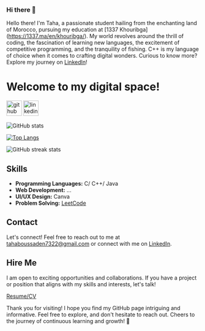 ### Hi there 👋

Hello there! I'm Taha, a passionate student hailing from the enchanting land of Morocco, pursuing my education at [1337 Khouribga]
(https://1337.ma/en/khouribga/). 
My world revolves around the thrill of coding, the fascination of learning new languages, the excitement of 
competitive programming, and the tranquility of fishing. C++ is my language of choice when it comes to crafting digital wonders. 
Curious to know more? Explore my journey on [LinkedIn](https://www.linkedin.com/in/taha-boussaden-139100252/)!






# Welcome to my digital space!

[<img src='https://cdn.jsdelivr.net/npm/simple-icons@3.0.1/icons/github.svg' alt='github' height='40'>](https://github.com/ThePhoenix77)  [<img src='https://cdn.jsdelivr.net/npm/simple-icons@3.0.1/icons/linkedin.svg' alt='linkedin' height='40'>](https://www.linkedin.com/in/taha-boussaden-139100252/)  



![GitHub stats](https://github-readme-stats.vercel.app/api?username=ThePhoenix77&show_icons=true)  


[![Top Langs](https://github-readme-stats.vercel.app/api/top-langs/?username=ThePhoenix77)](https://github.com/anuraghazra/github-readme-stats)


![GitHub streak stats](https://streak-stats.demolab.com/?user=ThePhoenix77)  


## Skills

- **Programming Languages:** C/ C++/ Java
- **Web Development:** ...
- **UI/UX Design:** Canva
- **Problem Solving:** [LeetCode](https://leetcode.com/tahaboussaden7322/)


## Contact

Let's connect! Feel free to reach out to me at tahaboussaden7322@gmail.com 
or connect with me on [LinkedIn](https://www.linkedin.com/in/taha-boussaden-139100252/).

## Hire Me

I am open to exciting opportunities and collaborations. If you have a project or position that aligns with my skills and interests, let's talk!

[Resume/CV](link-to-resume)

Thank you for visiting! I hope you find my GitHub page intriguing and informative. Feel free to explore, and don't hesitate to reach out. Cheers to the journey of continuous learning and growth! 🚀
